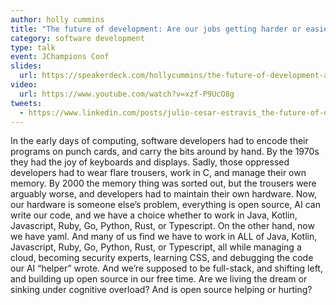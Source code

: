 ```yaml
---
author: holly cummins
title: "The future of development: Are our jobs getting harder or easier?"
category: software development
type: talk
event: JChampions Conf
slides:
  url: https://speakerdeck.com/hollycummins/the-future-of-development-are-our-jobs-getting-harder-or-easier
video:
  url: https://www.youtube.com/watch?v=xzf-P9UcO8g  
tweets:
  - https://www.linkedin.com/posts/julio-cesar-estravis_the-future-of-development-are-our-jobs-getting-activity-7195749104524652544-EDRD?utm_source=share&utm_medium=member_desktop
---
```


In the early days of computing, software developers had to encode their programs on punch cards, and carry the bits around by hand. By the 1970s they had the joy of keyboards and displays. Sadly, those oppressed developers had to wear flare trousers, work in C, and manage their own memory. By 2000 the memory thing was sorted out, but the trousers were arguably worse, and developers had to maintain their own hardware. Now, our hardware is someone else’s problem, everything is open source, AI can write our code, and we have a choice whether to work in Java, Kotlin, Javascript, Ruby, Go, Python, Rust, or Typescript. On the other hand, now we have yaml. And many of us find we have to work in ALL of Java, Kotlin, Javascript, Ruby, Go, Python, Rust, or Typescript, all while managing a cloud, becoming security experts, learning CSS, and debugging the code our AI “helper” wrote. And we’re supposed to be full-stack, and shifting left, and building up open source in our free time. Are we living the dream or sinking under cognitive overload? And is open source helping or hurting? 